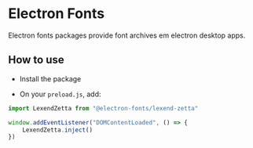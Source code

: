 # Electron Fonts

Electron fonts packages provide font archives em electron desktop apps.

## How to use

* Install the package

* On your `preload.js`, add:

```ts
import LexendZetta from "@electron-fonts/lexend-zetta"

window.addEventListener("DOMContentLoaded", () => {
    LexendZetta.inject()
})
```